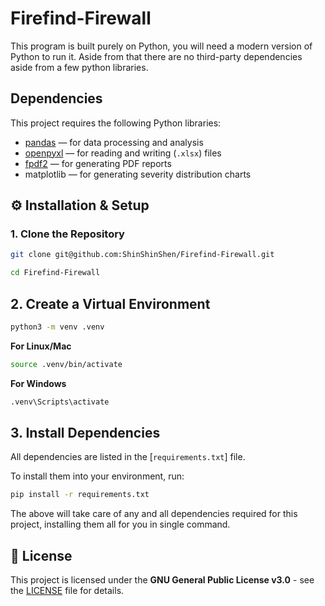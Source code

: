 # Firefind-Firewall

This program is built purely on Python, you will need a modern version of Python to run it. Aside from that there are no third-party dependencies aside from a few python libraries.

## Dependencies

This project requires the following Python libraries:

- [pandas](https://pandas.pydata.org/) — for data processing and analysis  
- [openpyxl](https://openpyxl.readthedocs.io/) — for reading and writing (`.xlsx`) files  
- [fpdf2](https://py-pdf.github.io/fpdf2/) — for generating PDF reports 
- matplotlib — for generating severity distribution charts 


## ⚙️ Installation & Setup
### 1. Clone the Repository
```bash
git clone git@github.com:ShinShinShen/Firefind-Firewall.git

cd Firefind-Firewall
```
## 2. Create a Virtual Environment
```bash
python3 -m venv .venv
```
**For Linux/Mac**
```bash
source .venv/bin/activate   
```
**For Windows**
```bash
.venv\Scripts\activate      
```

## 3. Install Dependencies 

All dependencies are listed in the [`requirements.txt`] file.  

To install them into your environment, run:

```bash
pip install -r requirements.txt
```
The above will take care of any and all dependencies required for this project, installing them all for you in single command.





## 📜 License
This project is licensed under the **GNU General Public License v3.0** - see the [LICENSE](LICENSE) file for details.
